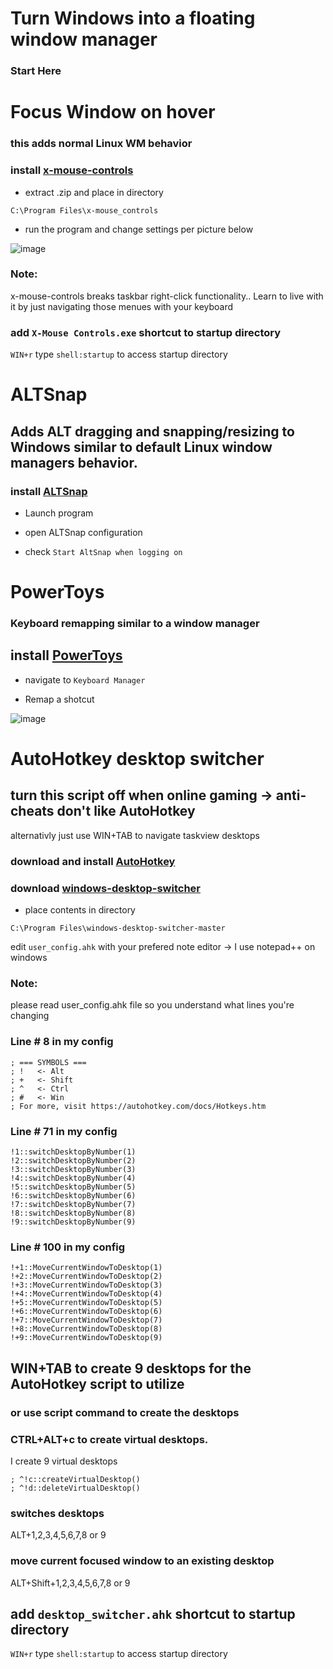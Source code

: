 # Turn Windows into a floating window manager

### Start Here
# Focus Window on hover

### this adds normal Linux WM behavior

### install [x-mouse-controls](https://joelpurra.com/projects/X-Mouse_Controls/)

* extract .zip and place in directory

`C:\Program Files\x-mouse_controls`

* run the program and change settings per picture below

![image](https://i.imgur.com/YCO3aO0.png)

### Note:
x-mouse-controls breaks taskbar right-click functionality.. Learn to live with it by just navigating those menues with your keyboard

### add `X-Mouse Controls.exe` shortcut to startup directory

`WIN+r` type `shell:startup` to access startup directory

# ALTSnap

## Adds ALT dragging and snapping/resizing to Windows similar to default Linux window managers behavior.

### install [ALTSnap](https://github.com/RamonUnch/AltSnap)

* Launch program

* open ALTSnap configuration

* check `Start AltSnap when logging on`

# PowerToys

### Keyboard remapping similar to a window manager

## install [PowerToys](https://github.com/microsoft/PowerToys)

* navigate to `Keyboard Manager`

* Remap a shotcut

![image](https://i.imgur.com/CWKra0b.png)

# AutoHotkey desktop switcher

## turn this script off when online gaming -> anti-cheats don't like AutoHotkey

alternativly just use WIN+TAB to navigate taskview desktops

### download and install [AutoHotkey](https://www.autohotkey.com/)

### download [windows-desktop-switcher](https://github.com/pmb6tz/windows-desktop-switcher)

* place contents in directory

`C:\Program Files\windows-desktop-switcher-master`

edit `user_config.ahk` with your prefered note editor -> I use notepad++ on windows

### Note:
please read user_config.ahk file so you understand what lines you're changing

### Line # 8 in my config
```
; === SYMBOLS ===
; !   <- Alt
; +   <- Shift
; ^   <- Ctrl
; #   <- Win
; For more, visit https://autohotkey.com/docs/Hotkeys.htm
```
### Line # 71 in my config
```
!1::switchDesktopByNumber(1)
!2::switchDesktopByNumber(2)
!3::switchDesktopByNumber(3)
!4::switchDesktopByNumber(4)
!5::switchDesktopByNumber(5)
!6::switchDesktopByNumber(6)
!7::switchDesktopByNumber(7)
!8::switchDesktopByNumber(8)
!9::switchDesktopByNumber(9)
```
### Line # 100 in my config
```
!+1::MoveCurrentWindowToDesktop(1)
!+2::MoveCurrentWindowToDesktop(2)
!+3::MoveCurrentWindowToDesktop(3)
!+4::MoveCurrentWindowToDesktop(4)
!+5::MoveCurrentWindowToDesktop(5)
!+6::MoveCurrentWindowToDesktop(6)
!+7::MoveCurrentWindowToDesktop(7)
!+8::MoveCurrentWindowToDesktop(8)
!+9::MoveCurrentWindowToDesktop(9)
```

## WIN+TAB to create 9 desktops for the AutoHotkey script to utilize

### or use script command to create the desktops

### CTRL+ALT+c to create virtual desktops.

I create 9 virtual desktops

```
; ^!c::createVirtualDesktop()
; ^!d::deleteVirtualDesktop()
```

### switches desktops
ALT+1,2,3,4,5,6,7,8 or 9

### move current focused window to an existing desktop
ALT+Shift+1,2,3,4,5,6,7,8 or 9

## add `desktop_switcher.ahk` shortcut to startup directory

`WIN+r` type `shell:startup` to access startup directory
